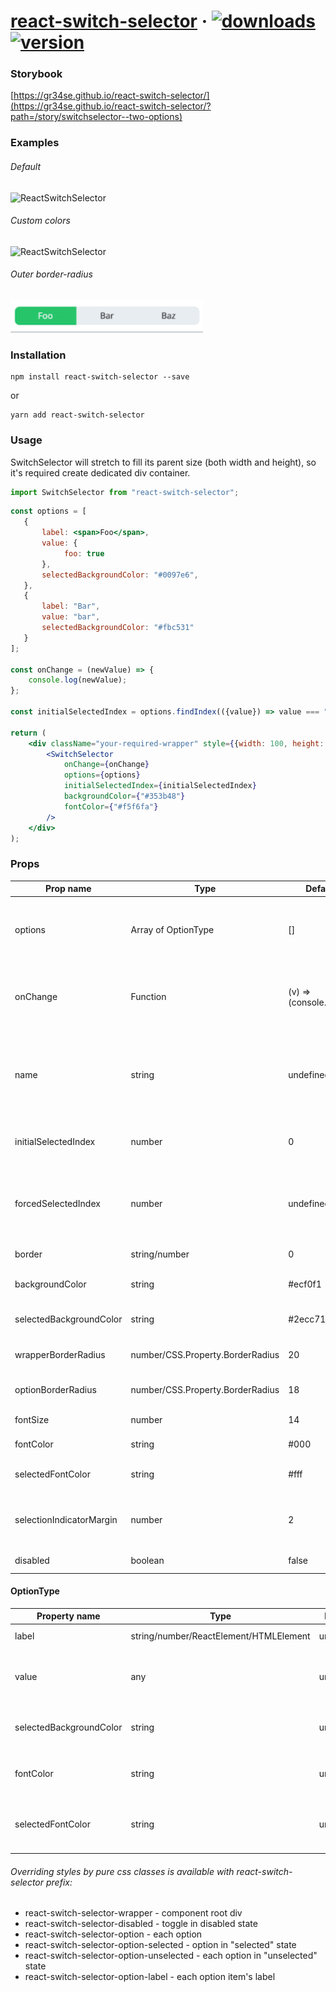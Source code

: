 # [react-switch-selector](https://github.com/GR34SE/react-switch-selector) &middot; [![downloads](https://img.shields.io/npm/dm/react-switch-selector)](https://www.npmjs.com/package/react-switch-selector) [![version](https://img.shields.io/github/package-json/v/GR34SE/react-switch-selector)](https://github.com/GR34SE/react-switch-selector) 

### Storybook
[https://gr34se.github.io/react-switch-selector/](https://gr34se.github.io/react-switch-selector/?path=/story/switchselector--two-options)

### Examples
###### Default

![ReactSwitchSelector](examples/example-default.gif)

###### Custom colors

![ReactSwitchSelector](examples/example-custom.gif)

###### Outer border-radius

![ReactSwitchSelector](examples/example-outer-border-radius.gif)

### Installation

```Shell
npm install react-switch-selector --save
```

or

```Shell
yarn add react-switch-selector
```

### Usage

SwitchSelector will stretch to fill its parent size (both width and height), so it's required create dedicated div container.

```jsx
import SwitchSelector from "react-switch-selector";
```

```jsx
const options = [
   {
       label: <span>Foo</span>,
       value: {
            foo: true
       },
       selectedBackgroundColor: "#0097e6",
   },
   {
       label: "Bar",
       value: "bar",
       selectedBackgroundColor: "#fbc531"
   }
];

const onChange = (newValue) => {
    console.log(newValue);
};

const initialSelectedIndex = options.findIndex(({value}) => value === "bar");

return (
    <div className="your-required-wrapper" style={{width: 100, height: 30}}>
        <SwitchSelector
            onChange={onChange}
            options={options}
            initialSelectedIndex={initialSelectedIndex}
            backgroundColor={"#353b48"}
            fontColor={"#f5f6fa"}
        />
    </div>
);
```

### Props

| Prop name                | Type                                     | Default                 | Required  | Note                                                                             |
|--------------------------|------------------------------------------|-------------------------| --------- |----------------------------------------------------------------------------------|
| options                  | Array of OptionType                      | []                      | true      | Options array to render. Each item has a label, value and optional styling props |
| onChange                 | Function                                 | (v) => (console.log(v)) | true      | onChange callback that returns selected Option's value                           |
| name                     | string                                   | undefined               | false     | HTML input name. Needed if you want to have multiple instances of the component  |
| initialSelectedIndex     | number                                   | 0                       | false     | Initially selected index of options array                                        |
| forcedSelectedIndex      | number                                   | undefined               | false     | Force selectedIndex with this prop (can be also used to resetting the toggle)    |
| border                   | string/number                            | 0                       | false     | Border of wrapping div                                                           |
| backgroundColor          | string                                   | #ecf0f1                 | false     | Background color of wrapping div                                                 |
| selectedBackgroundColor  | string                                   | #2ecc71                 | false     | Background of selected Option                                                    |
| wrapperBorderRadius      | number/CSS.Property.BorderRadius<string> | 20                      | false     | Border radius of wrapping div                                                    |
| optionBorderRadius       | number/CSS.Property.BorderRadius<string> | 18                      | false     | Border radius of Option component                                                |
| fontSize                 | number                                   | 14                      | false     | Font size of Option's label                                                      |
| fontColor                | string                                   | #000                    | false     | Font color of Option's label                                                     |
| selectedFontColor        | string                                   | #fff                    | false     | Font color of selected Option's label                                            |
| selectionIndicatorMargin | number                                   | 2                       | false     | Inner px margin of selected option indicator                                     |
| disabled                 | boolean                                  | false                   | false     | Disabling the toggle                                                             |

#### OptionType

| Property name              | Type                                   | Default             | Required  | Note                                                                             |
| -------------------------- | -------------------------------------- | ------------------- | --------- | -------------------------------------------------------------------------------- |
| label                      | string/number/ReactElement/HTMLElement | undefined           | true      | Option's label                                                              |
| value                      | any                                    | undefined           | true      | Option's value that is returned by onChange callback                             |
| selectedBackgroundColor    | string                                 | undefined           | false     | Background of this selected Option                                               |
| fontColor                  | string                                 | undefined           | false     | Font color of this Option's label                                                |
| selectedFontColor          | string                                 | undefined           | false     | Font color of this selected Option's label                                       |

###### Overriding styles by pure css classes is available with react-switch-selector prefix:

- react-switch-selector-wrapper - component root div
- react-switch-selector-disabled - toggle in disabled state
- react-switch-selector-option - each option
- react-switch-selector-option-selected - option in "selected" state
- react-switch-selector-option-unselected - each option in "unselected" state
- react-switch-selector-option-label - each option item's label
